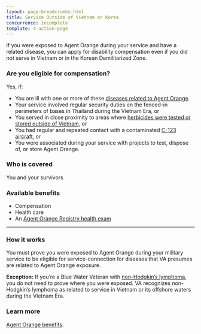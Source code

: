 ```yaml
---
layout: page-breadcrumbs.html
title: Service Outside of Vietnam or Korea
concurrence: incomplete
template: 4-action-page
---
```


If you were exposed to Agent Orange during your service and have a related disease, you can apply for disability compensation even if you did not serve in Vietnam or in the Korean Demilitarized Zone.

<div class="call-out" markdown="1">

### Are you eligible for compensation?
Yes, if:

  - You are ill with one or more of these [diseases related to Agent Orange](/disability-benefits/conditions/exposure-to-hazardous-materials/agent-orange/diseases/).
  - Your service involved regular security duties on the fenced-in perimeters of bases in Thailand during the Vietnam Era, or
  - You served in close proximity to areas where [herbicides were tested or stored outside of Vietnam](/disability-benefits/conditions/exposure-to-hazardous-materials/agent-orange/test-storage/), or
  - You had regular and repeated contact with a contaminated [C-123 aircraft](/disability-benefits/conditions/exposure-to-hazardous-materials/agent-orange/c-123/), or
  - You were associated during your service with projects to test, dispose of, or store Agent Orange.

### Who is covered
You and your survivors
</div>

### Available benefits

- Compensation
- Health care
- An [Agent Orange Registry health exam](/disability-benefits/conditions/exposure-to-hazardous-materials/agent-orange/registry-health-exam/)

-----

### How it works

You must prove you were exposed to Agent Orange during your military service to be eligible for service-connection for diseases that VA presumes are related to Agent Orange exposure.

**Exception:**
If you’re a Blue Water Veteran with [non-Hodgkin’s lymphoma](/disability-benefits/conditions/exposure-to-hazardous-materials/agent-orange/non-hodgkins/), you do not need to prove where you were exposed. VA recognizes non-Hodgkin’s lymphoma as related to service in Vietnam or its offshore waters during the Vietnam Era.

### Learn more

[Agent Orange benefits](http://www.publichealth.va.gov/exposures/agentorange/benefits/index.asp).
